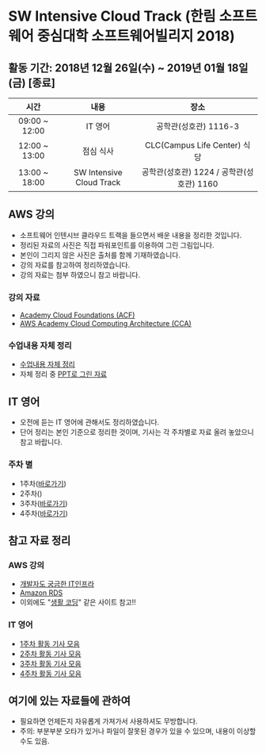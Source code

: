 # SW Intensive Cloud Track (한림 소프트웨어 중심대학 소프트웨어빌리지 2018)
## 활동 기간: 2018년 12월 26일(수) ~ 2019년 01월 18일(금) [종료]
| 시간 | 내용 | 장소 |
|:--------:|:--------:|:--------:|
| 09:00 ~ 12:00 | IT 영어 | 공학관(성호관) 1116-3 |
| 12:00 ~ 13:00 | 점심 식사 | CLC(Campus Life Center) 식당 |
| 13:00 ~ 18:00 | SW Intensive Cloud Track | 공학관(성호관) 1224 / 공학관(성호관) 1160 |

## AWS 강의
- 소프트웨어 인텐시브 클라우드 트랙을 들으면서 배운 내용을 정리한 것입니다.
- 정리된 자료의 사진은 직접 파워포인트를 이용하여 그린 그림입니다.
- 본인이 그리지 않은 사진은 출처를 함께 기재하였습니다.
- 강의 자료를 참고하여 정리하였습니다.
- 강의 자료는 첨부 하였으니 참고 바랍니다.
### 강의 자료
- [Academy Cloud Foundations (ACF)](https://github.com/KangBokyeong/SW_Intensive_Cloud_Track/tree/master/AWS%EA%B0%95%EC%9D%98/Lecture%20Notes/Academy%20Cloud%20Foundations%20(ACF))
- [AWS Academy Cloud Computing Architecture (CCA)](https://github.com/KangBokyeong/SW_Intensive_Cloud_Track/tree/master/AWS%EA%B0%95%EC%9D%98/Lecture%20Notes/AWS%20Academy%20Cloud%20Computing%20Architecture%20(CCA))
### 수업내용 자체 정리
- [수업내용 자체 정리](https://github.com/KangBokyeong/SW_Intensive_Cloud_Track/tree/master/AWS%EA%B0%95%EC%9D%98/%EC%88%98%EC%97%85%EB%82%B4%EC%9A%A9%20%EC%9E%90%EC%B2%B4%EC%A0%95%EB%A6%AC)
- 자체 정리 중 [PPT로 그린 자료](https://github.com/KangBokyeong/SW_Intensive_Cloud_Track/blob/master/AWS%EA%B0%95%EC%9D%98/%EC%88%98%EC%97%85%EB%82%B4%EC%9A%A9%20%EC%9E%90%EC%B2%B4%EC%A0%95%EB%A6%AC/aws%20%EA%B0%95%EC%9D%98%20%EC%9E%90%EB%A3%8C%20%EA%B7%B8%EB%A6%BC%20%EC%A0%95%EB%A6%AC.pptx)

## IT 영어
- 오전에 듣는 IT 영어에 관해서도 정리하였습니다.
- 단어 정리는 본인 기준으로 정리한 것이며, 기사는 각 주차별로 자료 올려 놓았으니 참고 바랍니다.
### 주차 별
- 1주차([바로가기](https://github.com/KangBokyeong/SW_Intensive_Cloud_Track/tree/master/IT%EC%98%81%EC%96%B4/1%EC%A3%BC%EC%B0%A8))
- 2주차([](https://github.com/KangBokyeong/SW_Intensive_Cloud_Track/tree/master/IT%EC%98%81%EC%96%B4/2%EC%A3%BC%EC%B0%A8))
- 3주차([바로가기](https://github.com/KangBokyeong/SW_Intensive_Cloud_Track/tree/master/IT%EC%98%81%EC%96%B4/3%EC%A3%BC%EC%B0%A8))
- 4주차([바로가기](https://github.com/KangBokyeong/SW_Intensive_Cloud_Track/tree/master/IT%EC%98%81%EC%96%B4/4%EC%A3%BC%EC%B0%A8))

## 참고 자료 정리
### AWS 강의
- [개발자도 궁금한 IT인프라](http://m.podbbang.com/ch/10291)
- [Amazon RDS](https://www.youtube.com/playlist?list=PLuHgQVnccGMBtHZf9Nt1SSlANoRi5cbOw)
- 이외에도 "[생활 코딩](https://opentutorials.org/course/1)" 같은 사이트 참고!!

### IT 영어
- [1주차 활동 기사 모음](https://github.com/KangBokyeong/SW_Intensive_Cloud_Track/blob/master/IT%EC%98%81%EC%96%B4/1%EC%A3%BC%EC%B0%A8/1%EC%A3%BC%EC%B0%A8_%EA%B8%B0%EC%82%AC_%EB%AA%A8%EC%9D%8C.md)
- [2주차 활동 기사 모음](https://github.com/KangBokyeong/SW_Intensive_Cloud_Track/blob/master/IT%EC%98%81%EC%96%B4/2%EC%A3%BC%EC%B0%A8/2%EC%A3%BC%EC%B0%A8_%EA%B8%B0%EC%82%AC_%EB%AA%A8%EC%9D%8C.md)
- [3주차 활동 기사 모음](https://github.com/KangBokyeong/SW_Intensive_Cloud_Track/blob/master/IT%EC%98%81%EC%96%B4/3%EC%A3%BC%EC%B0%A8/3%EC%A3%BC%EC%B0%A8_%EA%B8%B0%EC%82%AC_%EB%AA%A8%EC%9D%8C.md)
- [4주차 활동 기사 모음](https://github.com/KangBokyeong/SW_Intensive_Cloud_Track/blob/master/IT%EC%98%81%EC%96%B4/4%EC%A3%BC%EC%B0%A8/4%EC%A3%BC%EC%B0%A8%20%ED%99%9C%EB%8F%99%20%EA%B8%B0%EC%82%AC%20%EB%AA%A8%EC%9D%8C.md)

## 여기에 있는 자료들에 관하여
- 필요하면 언제든지 자유롭게 가져가서 사용하셔도 무방합니다.
- 주의: 부분부분 오타가 있거나 파일이 잘못된 경우가 있을 수 있으며, 내용이 이상할 수도 있음.
